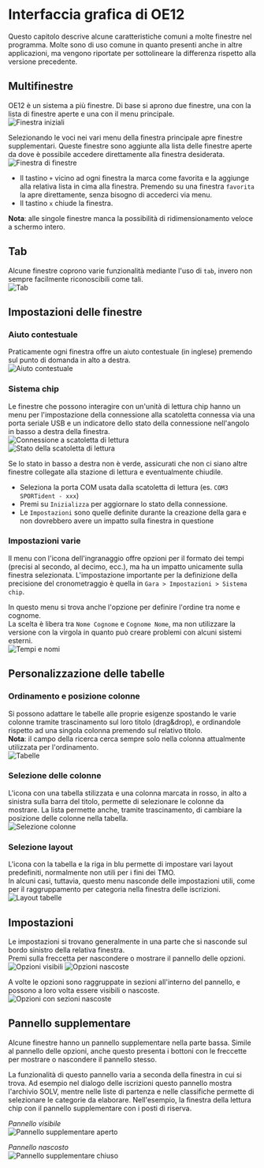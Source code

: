 # Interfaccia grafica di OE12

Questo capitolo descrive alcune caratteristiche comuni a molte finestre nel programma. Molte sono di uso comune in quanto presenti anche in altre applicazioni, ma vengono riportate per sottolineare la differenza rispetto alla versione precedente.

## Multifinestre

OE12 è un sistema a più finestre. Di base si aprono due finestre, una con la lista di finestre aperte e una con il menu principale.  
![Finestra iniziali](inc/gui_finestre_iniziali.png)

Selezionando le voci nei vari menu della finestra principale apre finestre supplementari. Queste finestre sono aggiunte alla lista delle finestre aperte da dove è possibile accedere direttamente alla finestra desiderata.  
![Finestra di finestre](inc/gui_finestre.png)  

- Il tastino `+` vicino ad ogni finestra la marca come favorita e la aggiunge alla relativa lista in cima alla finestra. Premendo su una finestra `favorita` la apre direttamente, senza bisogno di accederci via menu.
- Il tastino `x` chiude la finestra.

**Nota**: alle singole finestre manca la possibilità di ridimensionamento veloce a schermo intero.  

## Tab

Alcune finestre coprono varie funzionalità mediante l'uso di `tab`, invero non sempre facilmente riconoscibili come tali.  
![Tab](inc/gui_tab.png)

## Impostazioni delle finestre

### Aiuto contestuale

Praticamente ogni finestra offre un aiuto contestuale (in inglese) premendo sul punto di domanda in alto a destra.  
![Aiuto contestuale](inc/gui_aiuto.png)  
  
### Sistema chip

Le finestre che possono interagire con un'unità di lettura chip hanno un menu per l'impostazione della connessione alla scatoletta connessa via una porta seriale USB e un indicatore dello stato della connessione nell'angolo in basso a destra della finestra.  
![Connessione a scatoletta di lettura](inc/gui_chip.png)  
![Stato della scatoletta di lettura](inc/gui_chip_stato.png)  
  
Se lo stato in basso a destra non è verde, assicurati che non ci siano altre finestre collegate alla stazione di lettura e eventualmente chiudile.  
  
- Seleziona la porta COM usata dalla scatoletta di lettura (es. `COM3 SPORTident - xxx`)
- Premi su `Inizializza` per aggiornare lo stato della connessione.
- Le `Impostazioni` sono quelle definite durante la creazione della gara e non dovrebbero avere un impatto sulla finestra in questione
  
### Impostazioni varie 

Il menu con l'icona dell'ingranaggio offre opzioni per il formato dei tempi (precisi al secondo, al decimo, ecc.), ma ha un impatto unicamente sulla finestra selezionata. L'impostazione importante per la definizione della precisione del cronometraggio è quella in `Gara > Impostazioni > Sistema chip`.  
  
In questo menu si trova anche l'opzione per definire l'ordine tra nome e cognome.  
La scelta è libera tra `Nome Cognome` e `Cognome Nome`, ma non utilizzare la versione con la virgola in quanto può creare problemi con alcuni sistemi esterni.  
![Tempi e nomi](inc/gui_tempi_nomi.png)

## Personalizzazione delle tabelle

### Ordinamento e posizione colonne

Si possono adattare le tabelle alle proprie esigenze spostando le varie colonne tramite trascinamento sul loro titolo (drag&drop), e ordinandole rispetto ad una singola colonna premendo sul relativo titolo.  
**Nota**: il campo della ricerca cerca sempre solo nella colonna attualmente utilizzata per l'ordinamento.  
![Tabelle](inc/gui_tabella.png)  
  
### Selezione delle colonne

L'icona con una tabella stilizzata e una colonna marcata in rosso, in alto a sinistra sulla barra del titolo, permette di selezionare le colonne da mostrare. La lista permette anche, tramite trascinamento, di cambiare la posizione delle colonne nella tabella.  
![Selezione colonne](inc/gui_selezione_colonne.png)  
  
### Selezione layout

L'icona con la tabella e la riga in blu permette di impostare vari layout predefiniti, normalmente non utili per i fini dei TMO.  
In alcuni casi, tuttavia, questo menu nasconde delle impostazioni utili, come per il raggruppamento per categoria nella finestra delle iscrizioni.  
![Layout tabelle](inc/gui_layout_tabella.png)  

## Impostazioni

Le impostazioni si trovano generalmente in una parte che si nasconde sul bordo sinistro della relativa finestra.  
Premi sulla freccetta per nascondere o mostrare il pannello delle opzioni.  
![Opzioni visibili](inc/gui_opzioni_aperte.png) ![Opzioni nascoste](inc/gui_opzioni_chiuse.png)  
  
A volte le opzioni sono raggruppate in sezioni all'interno del pannello, e possono a loro volta essere visibili o nascoste.   
![Opzioni con sezioni nascoste](inc/gui_opzioni_aperte_chiuse.png)

## Pannello supplementare

Alcune finestre hanno un pannello supplementare nella parte bassa. Simile al pannello delle
opzioni, anche questo presenta i bottoni con le freccette per mostrare o nascondere il pannello stesso.

La funzionalità di questo pannello varia a seconda della finestra in cui si trova.
Ad esempio nel dialogo delle iscrizioni questo pannello mostra l'archivio SOLV, mentre nelle
liste di partenza e nelle classifiche permette di selezionare le categorie da elaborare.
Nell'esempio, la finestra della lettura chip con il pannello supplementare con i posti di riserva.  
  
*Pannello visibile*  
![Pannello supplementare aperto](inc/gui_pannello_supplementare_aperto.png)  
  
*Pannello nascosto*  
![Pannello supplementare chiuso](inc/gui_pannello_supplementare_chiuso.png)  

<!--
## Rapporti e etichette

![Lavori in corso](../../img/lavori_in_corso.png){width=100px}
-->